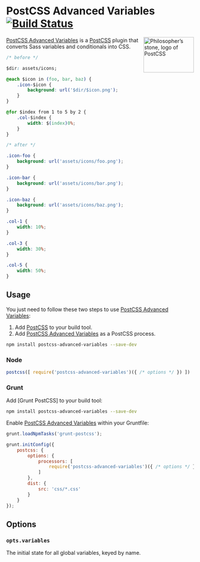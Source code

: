 # PostCSS Advanced Variables [![Build Status][ci-img]][ci]

<img align="right" width="135" height="95" src="http://postcss.github.io/postcss/logo-leftp.png" title="Philosopher’s stone, logo of PostCSS">

[PostCSS Advanced Variables] is a [PostCSS] plugin that converts Sass variables and conditionals into CSS.

```css
/* before */

$dir: assets/icons;

@each $icon in (foo, bar, baz) {
	.icon-$icon {
		background: url('$dir/$icon.png');
	}
}

@for $index from 1 to 5 by 2 {
	.col-$index {
		width: $(index)0%;
	}
}

/* after */

.icon-foo {
	background: url('assets/icons/foo.png');
}

.icon-bar {
	background: url('assets/icons/bar.png');
}

.icon-baz {
	background: url('assets/icons/baz.png');
}

.col-1 {
	width: 10%;
}

.col-3 {
	width: 30%;
}

.col-5 {
	width: 50%;
}
```

## Usage

You just need to follow these two steps to use [PostCSS Advanced Variables]:

1. Add [PostCSS] to your build tool.
2. Add [PostCSS Advanced Variables] as a PostCSS process.

```sh
npm install postcss-advanced-variables --save-dev
```

### Node

```js
postcss([ require('postcss-advanced-variables')({ /* options */ }) ])
```

### Grunt

Add [Grunt PostCSS] to your build tool:

```sh
npm install postcss-advanced-variables --save-dev
```

Enable [PostCSS Advanced Variables] within your Gruntfile:

```js
grunt.loadNpmTasks('grunt-postcss');

grunt.initConfig({
	postcss: {
		options: {
			processors: [
				require('postcss-advanced-variables')({ /* options */ })
			]
		},
		dist: {
			src: 'css/*.css'
		}
	}
});
```

## Options

### `opts.variables`

The initial state for all global variables, keyed by name.

[ci]: https://travis-ci.org/jonathantneal/postcss-advanced-variables
[ci-img]: https://travis-ci.org/jonathantneal/postcss-advanced-variables.svg
[PostCSS]: https://github.com/postcss/postcss
[PostCSS Advanced Variables]: https://github.com/jonathantneal/postcss-advanced-variables
